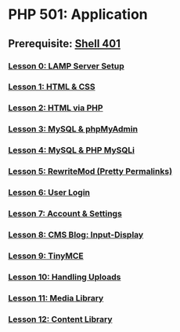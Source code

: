 # PHP 501: Application

## Prerequisite: [Shell 401](https://github.com/inkVerb/VIP/tree/master/401-shell)

### [Lesson 0: LAMP Server Setup](https://github.com/inkVerb/vip/blob/master/501-php/Lesson-00.md)

### [Lesson 1: HTML & CSS](https://github.com/inkVerb/vip/blob/master/501-php/Lesson-01.md)

### [Lesson 2: HTML via PHP](https://github.com/inkVerb/vip/blob/master/501-php/Lesson-02.md)

### [Lesson 3: MySQL & phpMyAdmin](https://github.com/inkVerb/vip/blob/master/501-php/Lesson-03.md)

### [Lesson 4: MySQL & PHP MySQLi](https://github.com/inkVerb/vip/blob/master/501-php/Lesson-04.md)

### [Lesson 5: RewriteMod (Pretty Permalinks)](https://github.com/inkVerb/vip/blob/master/501-php/Lesson-05.md)

### [Lesson 6: User Login](https://github.com/inkVerb/vip/blob/master/501-php/Lesson-06.md)

### [Lesson 7: Account & Settings](https://github.com/inkVerb/vip/blob/master/501-php/Lesson-07.md)

### [Lesson 8: CMS Blog: Input-Display](https://github.com/inkVerb/vip/blob/master/501-php/Lesson-08.md)

### [Lesson 9: TinyMCE](https://github.com/inkVerb/vip/blob/master/501-php/Lesson-09.md)

### [Lesson 10: Handling Uploads](https://github.com/inkVerb/vip/blob/master/501-php/Lesson-10.md)

### [Lesson 11: Media Library](https://github.com/inkVerb/vip/blob/master/501-php/Lesson-11.md)

### [Lesson 12: Content Library](https://github.com/inkVerb/vip/blob/master/501-php/Lesson-12.md)
